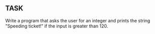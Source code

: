 ## TASK

Write a program that asks the user for an integer and prints the string "Speeding ticket!" if the input is greater than 120.


